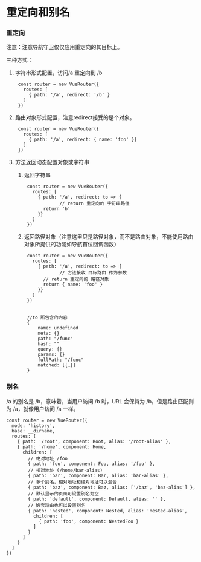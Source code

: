 # 重定向和别名

### 重定向

注意：注意导航守卫仅仅应用重定向的其目标上。

三种方式：

1. 字符串形式配置，访问/a 重定向到 /b 

        const router = new VueRouter({
          routes: [
            { path: '/a', redirect: '/b' }
          ]
        })

2. 路由对象形式配置，注意redirect接受的是个对象。

        const router = new VueRouter({
          routes: [
            { path: '/a', redirect: { name: 'foo' }}
          ]
        })

3. 方法返回动态配置对象或字符串
    1. 返回字符串

            const router = new VueRouter({
              routes: [
                { path: '/a', redirect: to => {
            			// return 重定向的 字符串路径
                  return 'b'
                }}
              ]
            })

    2. 返回路径对象（注意这里只是路径对象，而不是路由对象，不能使用路由对象所提供的功能如导航首位回调函数）

            const router = new VueRouter({
              routes: [
                { path: '/a', redirect: to => {
            			// 方法接收 目标路由 作为参数
                  // return 重定向的 路径对象
                  return { name: 'foo' }
                }}
              ]
            })
            

            //to 所包含的内容
            {
            	name: undefined
            	meta: {}
            	path: "/func"
            	hash: ""
            	query: {}
            	params: {}
            	fullPath: "/func"
            	matched: [{…}]
            }

### 别名

/a 的别名是 /b，意味着，当用户访问 /b 时，URL 会保持为 /b，但是路由匹配则为 /a，就像用户访问 /a 一样。

    const router = new VueRouter({
      mode: 'history',
      base: __dirname,
      routes: [
        { path: '/root', component: Root, alias: '/root-alias' },
        { path: '/home', component: Home,
          children: [
            // 绝对地址 /foo
            { path: 'foo', component: Foo, alias: '/foo' },
            // 相对地址 (/home/bar-alias)
            { path: 'bar', component: Bar, alias: 'bar-alias' },
            // 多个别名，相对地址和绝对地址可以混合
            { path: 'baz', component: Baz, alias: ['/baz', 'baz-alias'] },
            // 默认显示的页面可设置别名为空
            { path: 'default', component: Default, alias: '' },
            // 嵌套路由也可以设置别名
            { path: 'nested', component: Nested, alias: 'nested-alias',
              children: [
                { path: 'foo', component: NestedFoo }
              ]
            }
          ]
        }
      ]
    })